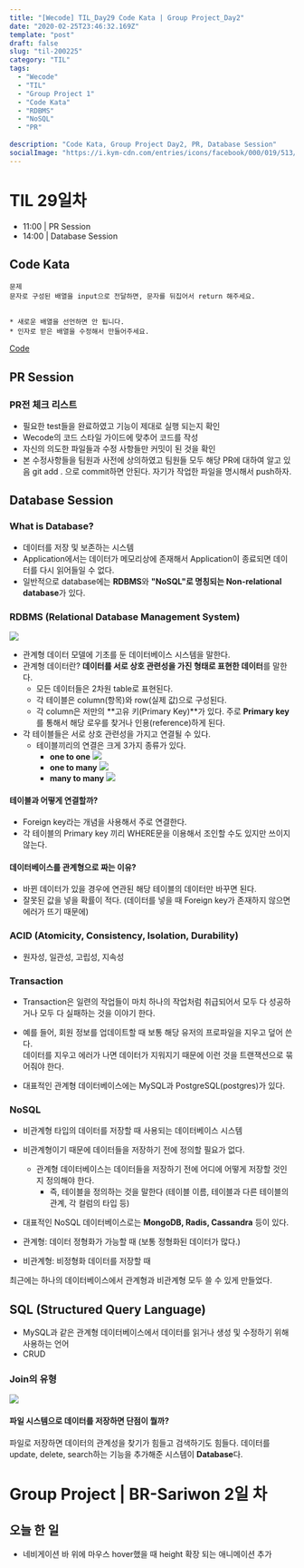 ```yaml
---
title: "[Wecode] TIL_Day29 Code Kata | Group Project_Day2"
date: "2020-02-25T23:46:32.169Z"
template: "post"
draft: false
slug: "til-200225"
category: "TIL"
tags:
  - "Wecode"
  - "TIL"
  - "Group Project 1"
  - "Code Kata"
  - "RDBMS"
  - "NoSQL"
  - "PR"
  
description: "Code Kata, Group Project Day2, PR, Database Session"
socialImage: "https://i.kym-cdn.com/entries/icons/facebook/000/019/513/til.jpg"
---
```

<!-- ![workflow](/media/react-logo.png) -->
# TIL 29일차
- 11:00 | PR Session
- 14:00 | Database Session

## Code Kata
```
문제
문자로 구성된 배열을 input으로 전달하면, 문자를 뒤집어서 return 해주세요.


* 새로운 배열을 선언하면 안 됩니다.
* 인자로 받은 배열을 수정해서 만들어주세요.
```
[Code](https://github.com/DanSJKim/code-kata/blob/master/week3-day2.js)

## PR Session
### PR전 체크 리스트
- 필요한 test들을 완료하였고 기능이 제대로 실행 되는지 확인
- Wecode의 코드 스타일 가이드에 맞추어 코드를 작성
- 자신의 의도한 파일들과 수정 사항들만 커밋이 된 것을 확인
- 본 수정사항들을 팀원과 사전에 상의하였고 팀원들 모두 해당 PR에 대하여 알고 있음
git add . 으로 commit하면 안된다. 자기가 작업한 파일을 명시해서 push하자.   

## Database Session
### What is Database?
- 데이터를 저장 및 보존하는 시스템
- Application에서는 데이터가 메모리상에 존재해서 Application이 종료되면 데이터를 다시 읽어들일 수 없다.
- 일반적으로 database에는 **RDBMS**와 **"NoSQL"로 명칭되는 Non-relational database**가 있다.

### RDBMS (Relational Database Management System)
![](https://user-images.githubusercontent.com/53449023/75263762-c598f900-5831-11ea-9e60-8805cf0b577a.png)
- 관계형 데이터 모델에 기초를 둔 데이터베이스 시스템을 말한다.
- 관계형 데이터란? **데이터를 서로 상호 관련성을 가진 형태로 표현한 데이터**를 말한다.
  - 모든 데이터들은 2차원 table로 표현된다.
  - 각 테이블은 column(항목)와 row(실제 값)으로 구성된다.
  - 각 column은 저만의 **고유 키(Primary Key)**가 있다. 주로 **Primary key**를 통해서 해당 로우를 찾거나 인용(reference)하게 된다.
- 각 테이블들은 서로 상호 관련성을 가지고 연결될 수 있다.
  - 테이블끼리의 연결은 크게 3가지 종류가 있다.
    - **one to one**
![](https://user-images.githubusercontent.com/53449023/75264804-4d333780-5833-11ea-87d7-194c0e6d09d8.png)
    - **one to many**
![](https://user-images.githubusercontent.com/53449023/75264816-50c6be80-5833-11ea-8c6f-d0f1d2ced1ec.png)
    - **many to many**
![](https://user-images.githubusercontent.com/53449023/75264829-545a4580-5833-11ea-8618-3c548889d9cc.png)

#### 테이블과 어떻게 연결할까?
- Foreign key라는 개념을 사용해서 주로 연결한다.
- 각 테이블의 Primary key 끼리 WHERE문을 이용해서 조인할 수도 있지만 쓰이지 않는다.

#### 데이터베이스를 관계형으로 짜는 이유?
- 바뀐 데이터가 있을 경우에 연관된 해당 테이블의 데이터만 바꾸면 된다.
- 잘못된 값을 넣을 확률이 적다. (데이터를 넣을 때 Foreign key가 존재하지 않으면 에러가 뜨기 때문에)

### ACID (Atomicity, Consistency, Isolation, Durability)
- 원자성, 일관성, 고립성, 지속성

### Transaction
- Transaction은 일련의 작업들이 마치 하나의 작업처럼 취급되어서 모두 다 성공하거나 모두 다 실패하는 것을 이야기 한다.
- 예를 들어, 회원 정보를 업데이트할 때 보통 해당 유저의 프로파일을 지우고 덮어 쓴다.   
  데이터를 지우고 에러가 나면  데이터가 지워지기 때문에 이런 것을 트랜잭션으로 묶어줘야 한다.

- 대표적인 관계형 데이터베이스에는 MySQL과 PostgreSQL(postgres)가 있다.

### NoSQL
- 비관계형 타입의 데이터를 저장할 때 사용되는 데이터베이스 시스템
- 비관계형이기 때문에 데이터들을 저장하기 전에 정의할 필요가 없다.
  - 관계형 데이터베이스는 데이터들을 저장하기 전에 어디에 어떻게 저장할 것인지 정의해야 한다.
    - 즉, 테이블을 정의하는 것을 말한다 (테이블 이름, 테이블과 다른 테이블의 관계, 각 컬럼의 타입 등)
- 대표적인 NoSQL 데이터베이스로는 **MongoDB, Radis, Cassandra** 등이 있다.

- 관계형: 데이터 정형화가 가능할 때 (보통 정형화된 데이터가 많다.)
- 비관계형: 비정형화 데이터를 저장할 때

최근에는 하나의 데이터베이스에서 관계형과 비관계형 모두 쓸 수 있게 만들었다.

## SQL (Structured Query Language)
- MySQL과 같은 관계형 데이터베이스에서 데이터를 읽거나 생성 및 수정하기 위해 사용하는 언어
- CRUD

### Join의 유형
![](https://prepinsta.com/wp-content/uploads/2019/05/types-of-Joins.png)

#### 파일 시스템으로 데이터를 저장하면 단점이 뭘까?   
  파일로 저장하면 데이터의 관계성을 찾기가 힘들고 검색하기도 힘들다.
  데이터를 update, delete, search하는 기능을 추가해준 시스템이 **Database**다.

# Group Project | BR-Sariwon 2일 차
## 오늘 한 일
- 네비게이션 바 위에 마우스 hover했을 때 height 확장 되는 애니메이션 추가
